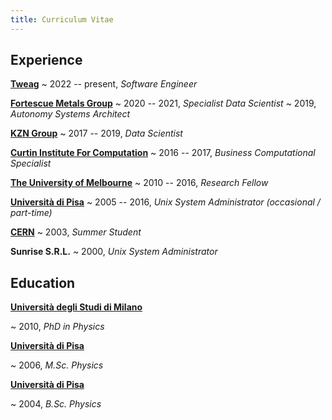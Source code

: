 ```yaml
---
title: Curriculum Vitae
---
```


## Experience

**[Tweag](https://tweag.io)**
  ~ 2022 -- present, *Software Engineer*

**[Fortescue Metals Group](https://www.fmgl.com.au)**
  ~ 2020 -- 2021, *Specialist Data Scientist*
  ~ 2019, *Autonomy Systems Architect*

**[KZN Group](https://kzn.io)**
  ~ 2017 -- 2019, *Data Scientist*

**[Curtin Institute For Computation](https://computation.curtin.edu.au)**
  ~ 2016 -- 2017, *Business Computational Specialist*

**[The University of Melbourne](https://ms.unimelb.edu.au)**
  ~ 2010 -- 2016, *Research Fellow*

**[Università di Pisa](https://www.unipi.it)**
  ~ 2005 -- 2016, *Unix System Administrator (occasional / part-time)*

**[CERN](https://cern.ch)**
  ~ 2003, *Summer Student*

**Sunrise S.R.L.**
  ~ 2000, *Unix System Administrator*

## Education

**[Università degli Studi di Milano](https://www.unimi.it)**

  ~ 2010, *PhD in Physics*

**[Università di Pisa](https://www.unipi.it)**

  ~ 2006, *M.Sc. Physics*

**[Università di Pisa](https://www.unipi.it)**

  ~ 2004, *B.Sc. Physics*
